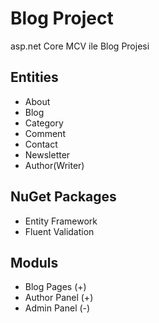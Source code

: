 
# Blog Project

asp.net Core MCV ile Blog Projesi

## Entities
- About
- Blog
- Category
- Comment
- Contact
- Newsletter
- Author(Writer)

## NuGet Packages
- Entity Framework
- Fluent Validation

## Moduls
- Blog Pages (+)
- Author Panel (+)
- Admin Panel (-)
